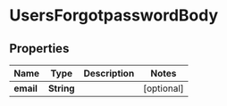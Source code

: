 # UsersForgotpasswordBody

## Properties
Name | Type | Description | Notes
------------ | ------------- | ------------- | -------------
**email** | **String** |  |  [optional]
